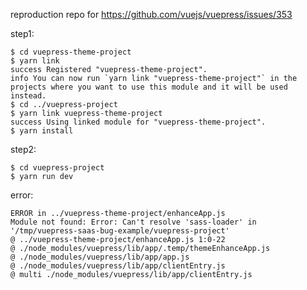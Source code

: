 reproduction repo for https://github.com/vuejs/vuepress/issues/353

step1:

    $ cd vuepress-theme-project
    $ yarn link
    success Registered "vuepress-theme-project".
    info You can now run `yarn link "vuepress-theme-project"` in the projects where you want to use this module and it will be used instead.
    $ cd ../vuepress-project
    $ yarn link vuepress-theme-project
    success Using linked module for "vuepress-theme-project".
    $ yarn install

step2:

    $ cd vuepress-project
    $ yarn run dev

error:

    ERROR in ../vuepress-theme-project/enhanceApp.js
    Module not found: Error: Can't resolve 'sass-loader' in '/tmp/vuepress-saas-bug-example/vuepress-project'
    @ ../vuepress-theme-project/enhanceApp.js 1:0-22
    @ ./node_modules/vuepress/lib/app/.temp/themeEnhanceApp.js
    @ ./node_modules/vuepress/lib/app/app.js
    @ ./node_modules/vuepress/lib/app/clientEntry.js
    @ multi ./node_modules/vuepress/lib/app/clientEntry.js
